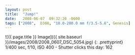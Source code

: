```yaml
---
layout: post
title:  "Jump!"
date:   2008-06-07  09:32:20 -0600
tags: ["2008",  D300, "18.0-200.0 mm f/3.5-5.6", Genesis]
---
```

![{{ page.title }} Image]({{ site.baseurl }}/images/2008/2008_0607_DSC_5054.jpg)
{: .prettyprint}    
1/400 sec, f/10, ISO 400 - Shutter clicks this day: 162